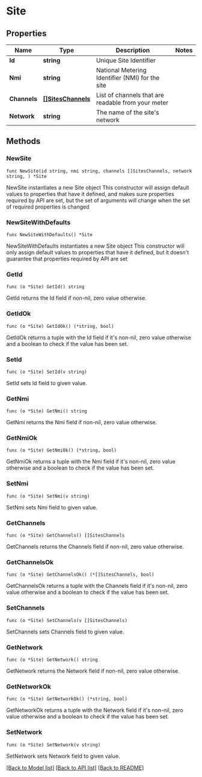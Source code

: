# Site

## Properties

Name | Type | Description | Notes
------------ | ------------- | ------------- | -------------
**Id** | **string** | Unique Site Identifier | 
**Nmi** | **string** | National Metering Identifier (NMI) for the site | 
**Channels** | [**[]SitesChannels**](SitesChannels.md) | List of channels that are readable from your meter | 
**Network** | **string** | The name of the site&#39;s network | 

## Methods

### NewSite

`func NewSite(id string, nmi string, channels []SitesChannels, network string, ) *Site`

NewSite instantiates a new Site object
This constructor will assign default values to properties that have it defined,
and makes sure properties required by API are set, but the set of arguments
will change when the set of required properties is changed

### NewSiteWithDefaults

`func NewSiteWithDefaults() *Site`

NewSiteWithDefaults instantiates a new Site object
This constructor will only assign default values to properties that have it defined,
but it doesn't guarantee that properties required by API are set

### GetId

`func (o *Site) GetId() string`

GetId returns the Id field if non-nil, zero value otherwise.

### GetIdOk

`func (o *Site) GetIdOk() (*string, bool)`

GetIdOk returns a tuple with the Id field if it's non-nil, zero value otherwise
and a boolean to check if the value has been set.

### SetId

`func (o *Site) SetId(v string)`

SetId sets Id field to given value.


### GetNmi

`func (o *Site) GetNmi() string`

GetNmi returns the Nmi field if non-nil, zero value otherwise.

### GetNmiOk

`func (o *Site) GetNmiOk() (*string, bool)`

GetNmiOk returns a tuple with the Nmi field if it's non-nil, zero value otherwise
and a boolean to check if the value has been set.

### SetNmi

`func (o *Site) SetNmi(v string)`

SetNmi sets Nmi field to given value.


### GetChannels

`func (o *Site) GetChannels() []SitesChannels`

GetChannels returns the Channels field if non-nil, zero value otherwise.

### GetChannelsOk

`func (o *Site) GetChannelsOk() (*[]SitesChannels, bool)`

GetChannelsOk returns a tuple with the Channels field if it's non-nil, zero value otherwise
and a boolean to check if the value has been set.

### SetChannels

`func (o *Site) SetChannels(v []SitesChannels)`

SetChannels sets Channels field to given value.


### GetNetwork

`func (o *Site) GetNetwork() string`

GetNetwork returns the Network field if non-nil, zero value otherwise.

### GetNetworkOk

`func (o *Site) GetNetworkOk() (*string, bool)`

GetNetworkOk returns a tuple with the Network field if it's non-nil, zero value otherwise
and a boolean to check if the value has been set.

### SetNetwork

`func (o *Site) SetNetwork(v string)`

SetNetwork sets Network field to given value.



[[Back to Model list]](../README.md#documentation-for-models) [[Back to API list]](../README.md#documentation-for-api-endpoints) [[Back to README]](../README.md)


